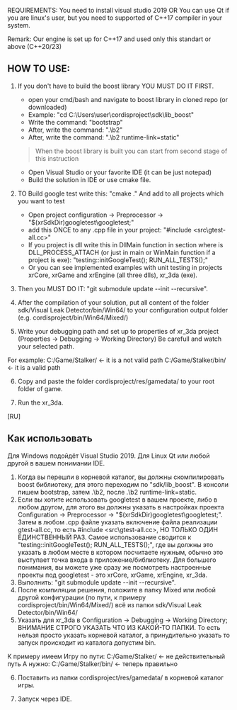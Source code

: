 REQUIREMENTS:
You need to install visual studio 2019 
            OR
You can use Qt if you are linux's user, but you need to supported of C++17 compiler in your system.
  
Remark: Our engine is set up for C++17 and used only this standart or above (C++20/23)

## HOW TO USE: 
1. If you don't have to build the boost library YOU MUST DO IT FIRST.
    - open your cmd/bash and navigate to boost library in cloned repo (or downloaded)
    - Example: "cd C:\Users\user\cordisproject\sdk\lib_boost"
    - Write the command: "bootstrap"
    - After, write the command: ".\b2"
    - After, write the  command: ".\b2 runtime-link=static"
    > When the boost library is built you can start from second stage of this instruction
    - Open Visual Studio or your favorite IDE (it can be just notepad)
    - Build the solution in IDE or use cmake file.

2. TO Build google test write this: "cmake ."
And add to all projects which you want to test
    - Open project configuration -> Preprocessor -> "$(xrSdkDir)googletest\googletest\;"
    - add this ONCE to any .cpp file in your project: "#include <src\gtest-all.cc>"
    - If you project is dll write this in DllMain function in section where is DLL_PROCESS_ATTACH (or just in main or WinMain function if a project is exe): "testing::initGoogleTest(); RUN_ALL_TESTS();"
    - Or you can see implemented examples with unit testing in projects xrCore, xrGame and xrEngine (all three dlls), xr_3da (exe).

3. Then you MUST DO IT: "git submodule update --init --recursive".

4. After the compilation of your solution, put all content of the folder sdk/Visual Leak Detector/bin/Win64/ to your configuration output folder (e.g. cordisproject/bin/Win64/Mixed/)
5. Write your debugging path and set up to properties of xr_3da project (Properties -> Debugging -> Working Directory) Be carefull and watch your selected path.

For example:
C:/Game/Stalker/ <- it is a not valid path 
C:/Game/Stalker/bin/ <- it is a valid path

6. Copy and paste the folder cordisproject/res/gamedata/ to your root folder of game.

7. Run the xr_3da.

[RU]
## Как использовать

Для Windows подойдёт Visual Studio 2019. Для Linux Qt или любой другой в вашем понимании IDE. 

1. Когда вы перешли в корневой каталог, вы должны скомпилировать boost библиотеку, для этого переходим по "sdk/lib_boost". В консоли пишем bootstrap, затем .\b2, после .\b2 runtime-link=static.
2. Если вы хотите использовать googletest в вашем проекте, либо в любом другом, для этого вы должны указать в настройках проекта Configuration -> Preprocessor -> "$(xrSdkDir)googletest\googletest\;". Затем в любом .cpp файле указать включение файла реализации gtest-all.cc, то есть #include <src\gtest-all.cc>, НО ТОЛЬКО ОДИН ЕДИНСТВЕННЫЙ РАЗ. Самое использование сводится к "testing::initGoogleTest(); RUN_ALL_TESTS();", где вы должны это указать в любом месте в котором посчитаете нужным, обычно это выступает точка входа в приложение/библиотеку. Для большего понимания, вы можете уже сразу же посмотреть настроенные проекты под googletest - это xrCore, xrGame, xrEngine, xr_3da.
3. Выполнить: "git submodule update --init --recursive".
4. После компиляции решения, положите в папку Mixed или любой другой конфигурации (по пути, к примеру cordisproject/bin/Win64/Mixed/) всё из папки sdk/Visual Leak Detector/bin/Win64/
5. Указать для xr_3da в Configuration -> Debugging -> Working Directory; ВНИМАНИЕ СТРОГО УКАЗАТЬ ЧТО ИЗ КАКОЙ-ТО ПАПКИ. То есть нельзя просто указать корневой каталог, а принудительно указать то запуск происходит из каталога допустим bin. 

К примеру имеем Игру по пути: C:/Game/Stalker/ <- не действительный путь 
А нужно: C:/Game/Stalker/bin/ <- теперь правильно

6. Поставить из папки cordisproject/res/gamedata/ в корневой каталог игры.

7. Запуск через IDE.